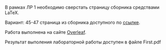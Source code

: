 В рамках ЛР 1 необходимо сверстать страницу сборника средствами LaTeX.

Вариант: 45-47 страница из сборника доступного по [ссылке](https://proc.ostis.net/proc/Proceedings%20OSTIS-2024.pdf).

Работа выполнена на сайте [Overleaf](https://www.overleaf.com/learn).

Результат выполения лабораторной работы доступен в файле First.pdf
